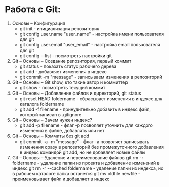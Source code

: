 # Работа с Git:
1. Основы – Конфигурация
	- git init - инициализация репозитория
	- git config user.name "user_name" - настройка имени пользователя для git
	- git config user.email "user_email" - настройка email пользователя для git
	- git config --list - посмотреть настройки git
2. Git – Основы – Создание репозитория, первый коммит
	- git status - показать статус рабочего дерева
	- git add - добавляет изменения в индекс
	- git commit -m "message" - записываем изменения в репозиторий
3. Git – Основы – Git show, кто такие автор и коммиттер
	- git show - посмотреть текущий коммит
4. Git – Основы – Добавление файлов и директорий, git status
	- git reset HEAD foldername - сбрасывает изменения в индексе для каталога foldername
	- git add -f filename - принудительно добавить в индекс файл, который записан в .gitignore
5. Git – Основы – Зачем нужен индекс?
	- git add -p filename - флаг -p позволяет уточнить для каждого изменения в файле, добавлять или нет
6. Git – Основы – Коммиты без git add
	- git commit -a -m "message" - флаг -a позволяет записывать изменения сразу в репозиторий без промежуточного добавления в индекс командой git add, но не добавляет новые файлы
7. Git – Основы – Удаление и переименование файлов
	git rm -r foldername - удаление папки из проекта и добавление изменений в индекс
	git rm -r --cached foldername - удаление папки из индекса, но в рабочем каталоге папка останется
	git mv oldfile newfile - преименовывает файл и добавляет в индекс

